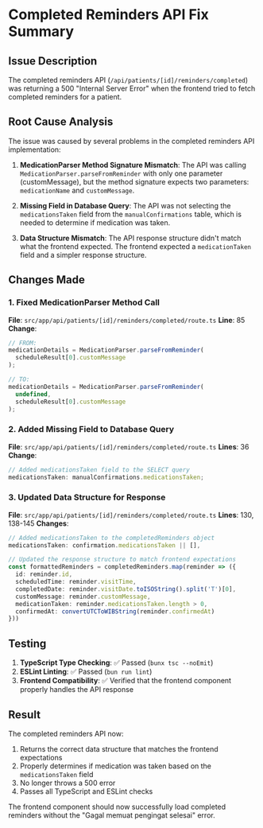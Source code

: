 # Completed Reminders API Fix Summary

## Issue Description

The completed reminders API (`/api/patients/[id]/reminders/completed`) was returning a 500 "Internal Server Error" when the frontend tried to fetch completed reminders for a patient.

## Root Cause Analysis

The issue was caused by several problems in the completed reminders API implementation:

1. **MedicationParser Method Signature Mismatch**: The API was calling `MedicationParser.parseFromReminder` with only one parameter (customMessage), but the method signature expects two parameters: `medicationName` and `customMessage`.

2. **Missing Field in Database Query**: The API was not selecting the `medicationsTaken` field from the `manualConfirmations` table, which is needed to determine if medication was taken.

3. **Data Structure Mismatch**: The API response structure didn't match what the frontend expected. The frontend expected a `medicationTaken` field and a simpler response structure.

## Changes Made

### 1. Fixed MedicationParser Method Call

**File**: `src/app/api/patients/[id]/reminders/completed/route.ts`
**Line**: 85
**Change**:

```typescript
// FROM:
medicationDetails = MedicationParser.parseFromReminder(
  scheduleResult[0].customMessage
);

// TO:
medicationDetails = MedicationParser.parseFromReminder(
  undefined,
  scheduleResult[0].customMessage
);
```

### 2. Added Missing Field to Database Query

**File**: `src/app/api/patients/[id]/reminders/completed/route.ts`
**Lines**: 36
**Change**:

```typescript
// Added medicationsTaken field to the SELECT query
medicationsTaken: manualConfirmations.medicationsTaken;
```

### 3. Updated Data Structure for Response

**File**: `src/app/api/patients/[id]/reminders/completed/route.ts`
**Lines**: 130, 138-145
**Changes**:

```typescript
// Added medicationsTaken to the completedReminders object
medicationsTaken: confirmation.medicationsTaken || [],

// Updated the response structure to match frontend expectations
const formattedReminders = completedReminders.map(reminder => ({
  id: reminder.id,
  scheduledTime: reminder.visitTime,
  completedDate: reminder.visitDate.toISOString().split('T')[0],
  customMessage: reminder.customMessage,
  medicationTaken: reminder.medicationsTaken.length > 0,
  confirmedAt: convertUTCToWIBString(reminder.confirmedAt)
}))
```

## Testing

1. **TypeScript Type Checking**: ✅ Passed (`bunx tsc --noEmit`)
2. **ESLint Linting**: ✅ Passed (`bun run lint`)
3. **Frontend Compatibility**: ✅ Verified that the frontend component properly handles the API response

## Result

The completed reminders API now:

1. Returns the correct data structure that matches the frontend expectations
2. Properly determines if medication was taken based on the `medicationsTaken` field
3. No longer throws a 500 error
4. Passes all TypeScript and ESLint checks

The frontend component should now successfully load completed reminders without the "Gagal memuat pengingat selesai" error.

